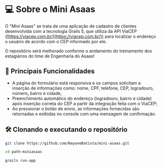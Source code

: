 # 💻 Sobre o Mini Asaas

O "Mini Asaas" se trata de uma aplicação de cadastro de clientes desenvolvida com a tecnologia Grails 5, que utiliza da API ViaCEP ([https://viacep.com.br/](https://viacep.com.br/)) para localizar o endereço o usuário de acordo com o CEP informado por ele.

O repositório será melhorado conforme o andamento do treinamento dos estagiários do time de Engenharia do Asaas!

## 🚧 Principais Funcionalidades

- A página do formulário está responsiva e os campos solicitam a inserção de informações como: nome, CPF, telefone, CEP, logradouro, número, bairro e cidade;
- Preenchimento automático do endereço (logradouro, bairro e cidade) após inserção correta do CEP a partir da integração feita com o ViaCEP;
- Ao pressionar o botão de envio, as informações fornecidas são retornadas e exibidas no console com uma mensagem de confirmação.

## 🛠️ Clonando e executando o repositório

```bash
git clone https://github.com/NayaneBatista/mini-asaas.git

cd path-miniasaas

grails run-app
```
